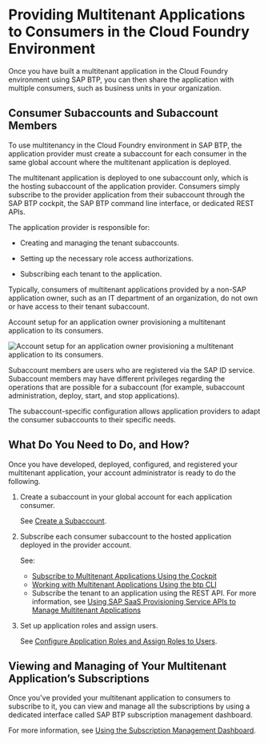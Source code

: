 <!-- loio7a013f1d89f34a0084ea3d9a8bb2adbd -->

# Providing Multitenant Applications to Consumers in the Cloud Foundry Environment

 Once you have built a multitenant application in the Cloud Foundry environment using SAP BTP, you can then share the application with multiple consumers, such as business units in your organization. 





<a name="loio7a013f1d89f34a0084ea3d9a8bb2adbd__section_ty2_spn_s2b"/>

## Consumer Subaccounts and Subaccount Members

To use multitenancy in the Cloud Foundry environment in SAP BTP, the application provider must create a subaccount for each consumer in the same global account where the multitenant application is deployed.

The multitenant application is deployed to one subaccount only, which is the hosting subaccount of the application provider. Consumers simply subscribe to the provider application from their subaccount through the SAP BTP cockpit, the SAP BTP command line interface, or dedicated REST APIs.

The application provider is responsible for:

-   Creating and managing the tenant subaccounts.

-   Setting up the necessary role access authorizations.

-   Subscribing each tenant to the application.


Typically, consumers of multitenant applications provided by a non-SAP application owner, such as an IT department of an organization, do not own or have access to their tenant subaccount.

   
  
<a name="loio7a013f1d89f34a0084ea3d9a8bb2adbd__fig_oxt_44m_s2b"/>Account setup for an application owner provisioning a multitenant application to its consumers.

 ![](images/CF_Subscriptions_with_External_Providers_-_Detailed_a65f2d5.png "Account
					setup for an application owner provisioning a multitenant application to its consumers.") 

Subaccount members are users who are registered via the SAP ID service. Subaccount members may have different privileges regarding the operations that are possible for a subaccount \(for example, subaccount administration, deploy, start, and stop applications\).

The subaccount-specific configuration allows application providers to adapt the consumer subaccounts to their specific needs.



<a name="loio7a013f1d89f34a0084ea3d9a8bb2adbd__section_aq3_sqn_s2b"/>

## What Do You Need to Do, and How?

Once you have developed, deployed, configured, and registered your multitenant application, your account administrator is ready to do the following.

1.  Create a subaccount in your global account for each application consumer.

    See [Create a Subaccount](Create_a_Subaccount_05280a1.md).

2.  Subscribe each consumer subaccount to the hosted application deployed in the provider account.

    See:

    -   [Subscribe to Multitenant Applications Using the Cockpit](Subscribe_to_Multitenant_Applications_Using_the_Cockpit_7a3e396.md)
    -   [Working with Multitenant Applications Using the btp CLI](Working_with_Multitenant_Applications_Using_the_btp_CLI_c1b0fcc.md)
    -   Subscribe the tenant to an application using the REST API. For more information, see [Using SAP SaaS Provisioning Service APIs to Manage Multitenant Applications](Using_SAP_SaaS_Provisioning_Service_APIs_to_Manage_Multitenant_Applications_ed08c7d.md)
3.  Set up application roles and assign users.

    See [Configure Application Roles and Assign Roles to Users](Configure_Application_Roles_and_Assign_Roles_to_Users_56a7153.md).




<a name="loio7a013f1d89f34a0084ea3d9a8bb2adbd__section_f4t_q52_vqb"/>

## Viewing and Managing of Your Multitenant Application’s Subscriptions

Once you've provided your multitenant application to consumers to subscribe to it, you can view and manage all the subscriptions by using a dedicated interface called SAP BTP subscription management dashboard.

For more information, see [Using the Subscription Management Dashboard](Using_the_Subscription_Management_Dashboard_434be69.md).

